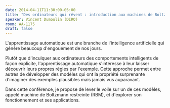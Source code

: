 ```yaml
---
date: 2014-04-11T11:30:00-05:00
title: "Des ordinateurs qui rêvent : introduction aux machines de Boltzmann restreintes"
speaker: Vincent Dumoulin (DIRO)
room: AA-1175
draft: false
---
```


L'apprentissage automatique est une branche de l'intelligence artificielle qui génère beaucoup d'engouement de nos jours.

Plutôt que d'inculquer aux ordinateurs des comportements intelligents de façon explicite, l'apprentissage automatique s'intéresse à leur laisser découvrir leurs propres règles par l'exemple.
Cette approche permet entre autres de développer des modèles qui ont la propriété surprenante d'imaginer des exemples plausibles mais jamais vus auparavant.

Dans cette conférence, je propose de lever le voile sur un de ces modèles, appelé machine de Boltzmann restreinte (RBM), et d'explorer son fonctionnement et ses applications. 

<!--more-->
